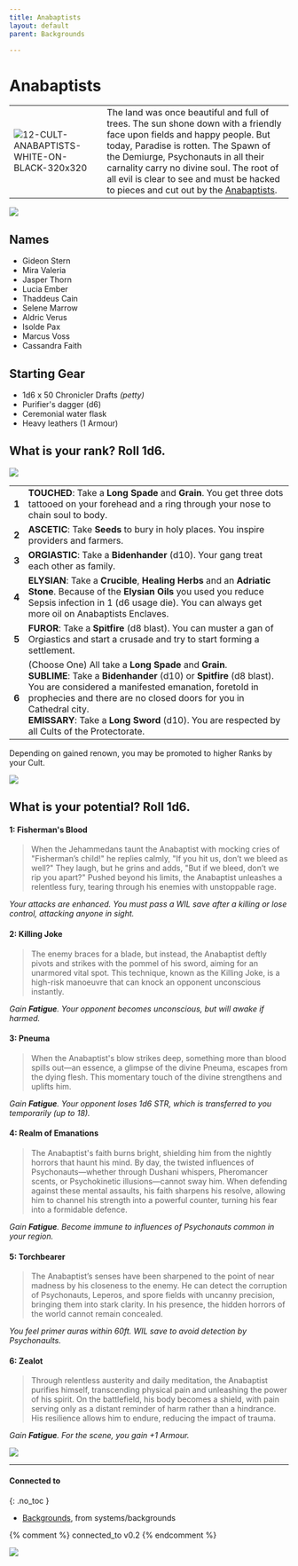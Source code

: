 ```yaml
---
title: Anabaptists
layout: default
parent: Backgrounds

---
```


# Anabaptists

|                                                                                                                    |                                                                                                                                                                                                                                                                                                                                                                                            |
| ------------------------------------------------------------------------------------------------------------------ | ------------------------------------------------------------------------------------------------------------------------------------------------------------------------------------------------------------------------------------------------------------------------------------------------------------------------------------------------------------------------------------------ |
| ![12-CULT-ANABAPTISTS-WHITE-ON-BLACK-320x320](../../../imgs/icons/12-CULT-ANABAPTISTS-WHITE-ON-BLACK-320x320.webp) | The land was once beautiful and full of trees. The sun shone down with a friendly face upon fields and happy people. But today, Paradise is rotten. The Spawn of the Demiurge, Psychonauts in all their carnality carry no divine soul. The root of all evil is clear to see and must be hacked to pieces and cut out by the [Anabaptists](https://degenesis.com/world/cults/anabaptists). |

![](https://a.storyblok.com/f/72501/2715x3840/efb5d38082/012-anabaptist-archetype.jpg)

## Names

- Gideon Stern
- Mira Valeria
- Jasper Thorn
- Lucia Ember
- Thaddeus Cain
- Selene Marrow
- Aldric Verus
- Isolde Pax
- Marcus Voss
- Cassandra Faith

## Starting Gear

- 1d6 x 50 Chronicler Drafts *(petty)*
- Purifier's dagger (d6)
- Ceremonial water flask
- Heavy leathers (1 Armour)

## What is your rank? Roll 1d6.

![](https://i.imgur.com/IuipNe7.png)

|       |                                                                                                                                                                                                                                                                                                                                                             |
| ----- | ----------------------------------------------------------------------------------------------------------------------------------------------------------------------------------------------------------------------------------------------------------------------------------------------------------------------------------------------------------- |
| **1** | **TOUCHED**: Take a **Long Spade** and **Grain**. You get three dots tattooed on your forehead and a ring through your nose to chain soul to body.                                                                                                                                                                                                          |
| **2** | **ASCETIC**: Take **Seeds** to bury in holy places. You inspire providers and farmers.                                                                                                                                                                                                                                                                      |
| **3** | **ORGIASTIC**: Take a **Bidenhander** (d10). Your gang treat each other as family.                                                                                                                                                                                                                                                                          |
| **4** | **ELYSIAN**: Take a **Crucible**, **Healing Herbs** and an **Adriatic Stone**. Because of the **Elysian Oils** you used you reduce Sepsis infection in 1 (d6 usage die). You can always get more oil on Anabaptists Enclaves.                                                                                                                               |
| **5** | **FUROR**: Take a **Spitfire** (d8 blast). You can muster a gan of Orgiastics and start a crusade and try to start forming a settlement.                                                                                                                                                                                                                    |
| **6** | (Choose One) All take a **Long Spade** and **Grain**.<br>**SUBLIME**: Take a **Bidenhander** (d10) or **Spitfire** (d8 blast). You are considered a manifested emanation, foretold in prophecies and there are no closed doors for you in Cathedral city.<br>**EMISSARY**: Take a **Long Sword** (d10). You are respected by all Cults of the Protectorate. |

Depending on gained renown, you may be promoted to higher Ranks by your Cult.

![](https://i.imgur.com/NmaF9YK.png)

## What is your potential? Roll 1d6.

#### 1: Fisherman's Blood

> When the Jehammedans taunt the Anabaptist with mocking cries of "Fisherman’s child!" he replies calmly, "If you hit us, don’t we bleed as well?" They laugh, but he grins and adds, "But if we bleed, don’t we rip you apart?" Pushed beyond his limits, the Anabaptist unleashes a relentless fury, tearing through his enemies with unstoppable rage.

*Your attacks are enhanced. You must pass a WIL save after a killing or lose control, attacking anyone in sight.*

#### 2: Killing Joke

> The enemy braces for a blade, but instead, the Anabaptist deftly pivots and strikes with the pommel of his sword, aiming for an unarmored vital spot. This technique, known as the Killing Joke, is a high-risk manoeuvre that can knock an opponent unconscious instantly.

*Gain **Fatigue**. Your opponent becomes unconscious, but will awake if harmed.*

#### 3: Pneuma

> When the Anabaptist's blow strikes deep, something more than blood spills out—an essence, a glimpse of the divine Pneuma, escapes from the dying flesh. This momentary touch of the divine strengthens and uplifts him.

*Gain **Fatigue**. Your opponent loses 1d6 STR, which is transferred to you temporarily (up to 18).*

#### 4: Realm of Emanations

> The Anabaptist's faith burns bright, shielding him from the nightly horrors that haunt his mind. By day, the twisted influences of Psychonauts—whether through Dushani whispers, Pheromancer scents, or Psychokinetic illusions—cannot sway him. When defending against these mental assaults, his faith sharpens his resolve, allowing him to channel his strength into a powerful counter, turning his fear into a formidable defence.

*Gain **Fatigue**. Become immune to influences of Psychonauts common in your region.*

#### 5: Torchbearer

> The Anabaptist’s senses have been sharpened to the point of near madness by his closeness to the enemy. He can detect the corruption of Psychonauts, Leperos, and spore fields with uncanny precision, bringing them into stark clarity. In his presence, the hidden horrors of the world cannot remain concealed.

*You feel primer auras within 60ft. WIL save to avoid detection by Psychonaults.*

#### 6: Zealot

> Through relentless austerity and daily meditation, the Anabaptist purifies himself, transcending physical pain and unleashing the power of his spirit. On the battlefield, his body becomes a shield, with pain serving only as a distant reminder of harm rather than a hindrance. His resilience allows him to endure, reducing the impact of trauma.

*Gain **Fatigue**. For the scene, you gain +1 Armour.*

![](https://i.imgur.com/yn3nT0g.png)

---
#### Connected to
{: .no_toc }

<!-- QueryToSerialize: LIST without ID "["+ title + "](https://terra-campaigns.github.io/" + regexreplace(file.path, ".md", "") + ")" + ", from " + regexreplace(file.folder, "^[^\/]*\/", "") FROM ([[]]) OR outgoing([[]]) WHERE (file.path != this.file.path AND title != null) SORT file.folder DESC -->
<!-- SerializedQuery: LIST without ID "["+ title + "](https://terra-campaigns.github.io/" + regexreplace(file.path, ".md", "") + ")" + ", from " + regexreplace(file.folder, "^[^\/]*\/", "") FROM ([[]]) OR outgoing([[]]) WHERE (file.path != this.file.path AND title != null) SORT file.folder DESC -->
- [Backgrounds](https://terra-campaigns.github.io/degenesis/systems/backgrounds/index), from systems/backgrounds
<!-- SerializedQuery END -->


{% comment %}
connected_to v0.2
{% endcomment %}

![](https://img2.storyblok.com/2516x1415/filters:quality(90)/f/72501/2516x1415/6ca1363234/opener-anabaptists.jpg)